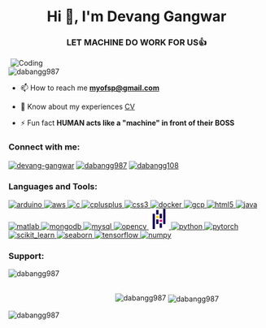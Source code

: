 <!-- [![MasterHead](https://png.pngtree.com/background/20210709/original/pngtree-the-internet-geometric-background-business-picture-image_912350.jpg)]-->
<h1 align="center">Hi 👋, I'm Devang Gangwar</h1>
<h3 align="center">LET MACHINE DO WORK FOR US👍</h3>
<img align="right" alt="Coding" width="500" src="https://media.tenor.com/rePDfDWO3XoAAAAd/hacking.gif">

<p align="left"> <img src="https://komarev.com/ghpvc/?username=dabangg987&label=Profile%20views&color=0e75b6&style=flat" alt="dabangg987" /> </p>

- 📫 How to reach me **myofsp@gmail.com**

- 📄 Know about my experiences [CV](https://shorturl.at/qyU15)

- ⚡ Fun fact **HUMAN acts like a "machine" in front of their BOSS**

<h3 align="left">Connect with me:</h3>
<p align="left">
<a href="https://linkedin.com/in/devang-gangwar-6a0128201" target="blank"><img align="center" src="https://cdn.worldvectorlogo.com/logos/linkedin-icon-2.svg" alt="devang-gangwar" height="30" width="40" /></a>
<a href="https://kaggle.com/dabangg987" target="blank"><img align="center" src="https://cdn.worldvectorlogo.com/logos/kaggle-1.svg" alt="dabangg987" height="30" width="40" /></a>
<a href="https://instagram.com/dabangg108" target="blank"><img align="center" src="https://cdn.worldvectorlogo.com/logos/instagram-2016-5.svg" alt="dabangg108" height="30" width="40" /></a>
</p>

<h3 align="left">Languages and Tools:</h3>
<p align="left"> <a href="https://www.arduino.cc/" target="_blank" rel="noreferrer"> <img src="https://cdn.worldvectorlogo.com/logos/arduino-1.svg" alt="arduino" width="40" height="40"/> </a> <a href="https://aws.amazon.com" target="_blank" rel="noreferrer"> <img src="https://cdn.worldvectorlogo.com/logos/aws-2.svg" alt="aws" width="40" height="40"/> </a> <a href="https://www.cprogramming.com/" target="_blank" rel="noreferrer"> <img src="https://cdn.worldvectorlogo.com/logos/c-1.svg" alt="c" width="40" height="40"/> </a> <a href="https://www.w3schools.com/cpp/" target="_blank" rel="noreferrer"> <img src="https://cdn.worldvectorlogo.com/logos/c.svg" alt="cplusplus" width="40" height="40"/> </a> <a href="https://www.w3schools.com/css/" target="_blank" rel="noreferrer"> <img src="https://cdn.worldvectorlogo.com/logos/css3-1.svg" alt="css3" width="40" height="40"/> </a> <a href="https://www.docker.com/" target="_blank" rel="noreferrer"> <img src="https://cdn.worldvectorlogo.com/logos/docker.svg" alt="docker" width="40" height="40"/> </a> <a href="https://cloud.google.com" target="_blank" rel="noreferrer"> <img src="https://www.vectorlogo.zone/logos/google_cloud/google_cloud-icon.svg" alt="gcp" width="40" height="40"/> </a> <a href="https://www.w3.org/html/" target="_blank" rel="noreferrer"> <img src="https://cdn.worldvectorlogo.com/logos/html5-2.svg" alt="html5" width="40" height="40"/> </a> <a href="https://www.java.com" target="_blank" rel="noreferrer"> <img src="https://cdn.worldvectorlogo.com/logos/java-4.svg" alt="java" width="40" height="40"/> </a> <a href="https://www.mathworks.com/" target="_blank" rel="noreferrer"> <img src="https://upload.wikimedia.org/wikipedia/commons/2/21/Matlab_Logo.png" alt="matlab" width="40" height="40"/> </a> <a href="https://www.mongodb.com/" target="_blank" rel="noreferrer"> <img src="https://cdn.worldvectorlogo.com/logos/mongodb-icon-1.svg" alt="mongodb" width="40" height="40"/> </a> <a href="https://www.mysql.com/" target="_blank" rel="noreferrer"> <img src="https://cdn.worldvectorlogo.com/logos/mysql-3.svg" alt="mysql" width="40" height="40"/> </a> <a href="https://opencv.org/" target="_blank" rel="noreferrer"> <img src="https://www.vectorlogo.zone/logos/opencv/opencv-icon.svg" alt="opencv" width="40" height="40"/> </a> <a href="https://pandas.pydata.org/" target="_blank" rel="noreferrer"> <img src="https://raw.githubusercontent.com/devicons/devicon/2ae2a900d2f041da66e950e4d48052658d850630/icons/pandas/pandas-original.svg" alt="pandas" width="40" height="40"/> </a> <a href="https://www.python.org" target="_blank" rel="noreferrer"> <img src="https://cdn.worldvectorlogo.com/logos/python-5.svg" alt="python" width="40" height="40"/> </a> <a href="https://pytorch.org/" target="_blank" rel="noreferrer"> <img src="https://www.vectorlogo.zone/logos/pytorch/pytorch-icon.svg" alt="pytorch" width="40" height="40"/> </a> <a href="https://scikit-learn.org/" target="_blank" rel="noreferrer"> <img src="https://upload.wikimedia.org/wikipedia/commons/0/05/Scikit_learn_logo_small.svg" alt="scikit_learn" width="40" height="40"/> </a> <a href="https://seaborn.pydata.org/" target="_blank" rel="noreferrer"> <img src="https://seaborn.pydata.org/_images/logo-mark-lightbg.svg" alt="seaborn" width="40" height="40"/> </a> <a href="https://www.tensorflow.org" target="_blank" rel="noreferrer"> <img src="https://www.vectorlogo.zone/logos/tensorflow/tensorflow-icon.svg" alt="tensorflow" width="40" height="40"/> </a><a href="https://www.numpy.org" target="_blank" rel="noreferrer"> <img src="https://cdn.worldvectorlogo.com/logos/numpy-1.svg" alt="numpy" width="40" height="40"/> </a> </p>

<h3 align="left">Support:</h3>
<p><a href="https://www.buymeacoffee.com/dabangg987"> <img align="left" src="https://cdn.buymeacoffee.com/buttons/v2/default-yellow.png" height="50" width="210" alt="dabangg987" /></a></p><br><br>

<p><img align="left" src="https://github-readme-stats.vercel.app/api/top-langs?username=dabangg987&show_icons=true&locale=en&layout=compact" alt="dabangg987" /></p>

<p>&nbsp;<img align="center" src="https://github-readme-stats.vercel.app/api?username=dabangg987&show_icons=true&locale=en" alt="dabangg987" /></p>

<p><img align="center" src="https://github-readme-streak-stats.herokuapp.com/?user=dabangg987&" alt="dabangg987" /></p>

